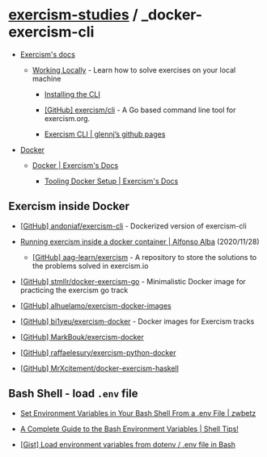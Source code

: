 # [exercism-studies](../README.md) / _docker-exercism-cli

- [Exercism's docs](https://exercism.org/docs)

  - [Working Locally](https://exercism.org/docs/using/solving-exercises/working-locally) - Learn how to solve exercises on your local machine

    - [Installing the CLI](https://exercism.org/cli-walkthrough)

    - [[GitHub] exercism/cli](https://github.com/exercism/cli) - A Go based command line tool for exercism.org.

    - [Exercism CLI | glennj’s github pages](https://glennj.github.io/exercism/cli.html)

- [Docker](https://www.docker.com/)

  - [Docker | Exercism's Docs](https://exercism.org/docs/building/tooling/analyzers/docker)

    - [Tooling Docker Setup | Exercism's Docs](https://exercism.org/docs/building/tooling/docker)


## Exercism inside Docker

- [[GitHub] andoniaf/exercism-cli](https://github.com/andoniaf/exercism-cli) - Dockerized version of exercism-cli

- [Running exercism inside a docker container | Alfonso Alba](https://www.alfonsoalba.com/2020/11/28/exercism-using-docker.html) (2020/11/28)

  - [[GitHub] aag-learn/exercism](https://github.com/aag-learn/exercism) - A repository to store the solutions to the problems solved in exercism.io

- [[GitHub] stmllr/docker-exercism-go](https://github.com/stmllr/docker-exercism-go) - Minimalistic Docker image for practicing the exercism go track

- [[GitHub] alhuelamo/exercism-docker-images](https://github.com/alhuelamo/exercism-docker-images)

- [[GitHub] bi1yeu/exercism-docker](https://github.com/bi1yeu/exercism-docker) - Docker images for Exercism tracks

- [[GitHub] MarkBouk/exercism-docker](https://github.com/MarkBouk/exercism-docker)

- [[GitHub] raffaelesury/exercism-python-docker](https://github.com/raffaelesury/exercism-python-docker)

- [[GitHub] MrXcitement/docker-exercism-haskell](https://github.com/MrXcitement/docker-exercism-haskell)


## Bash Shell - load `.env` file

- [Set Environment Variables in Your Bash Shell From a .env File | zwbetz](https://zwbetz.com/set-environment-variables-in-your-bash-shell-from-a-env-file/)

- [A Complete Guide to the Bash Environment Variables | Shell Tips!](https://www.shell-tips.com/bash/environment-variables/)

- [[Gist] Load environment variables from dotenv / .env file in Bash](https://gist.github.com/mihow/9c7f559807069a03e302605691f85572)
